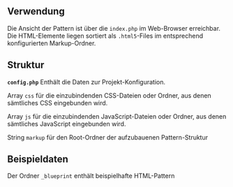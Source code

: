 ## Verwendung

Die Ansicht der Pattern ist über die ``index.php`` im Web-Browser erreichbar. Die HTML-Elemente liegen sortiert als ``.html5``-Files im entsprechend konfigurierten Markup-Ordner.

## Struktur

**``config.php``**
Enthält die Daten zur Projekt-Konfiguration. 

Array ``css`` für die einzubindenden CSS-Dateien oder Ordner, aus denen sämtliches CSS eingebunden wird.

Array ``js`` für die einzubindenden JavaScript-Dateien oder Ordner, aus denen sämtliches JavaScript eingebunden wird.

String ``markup`` für den Root-Ordner der aufzubauenen Pattern-Struktur


## Beispieldaten

Der Ordner ``_blueprint`` enthält beispielhafte HTML-Pattern